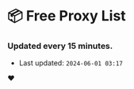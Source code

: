 # :package: Free Proxy List
### Updated every 15 minutes.

- Last updated: `2024-06-01 03:17`

:heart:

